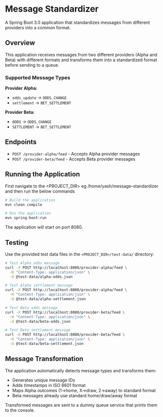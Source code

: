# Message Standardizer

A Spring Boot 3.0 application that standardizes messages from different providers into a common format.

## Overview

This application receives messages from two different providers (Alpha and Beta) with different formats and transforms them into a standardized format before sending to a queue.

### Supported Message Types

**Provider Alpha:**
- `odds_update` → `ODDS_CHANGE`
- `settlement` → `BET_SETTLEMENT`

**Provider Beta:**
- `ODDS` → `ODDS_CHANGE`
- `SETTLEMENT` → `BET_SETTLEMENT`

## Endpoints

- `POST /provider-alpha/feed` - Accepts Alpha provider messages
- `POST /provider-beta/feed` - Accepts Beta provider messages

## Running the Application

First navigate to the <PROJECT_DIR> eg /home/yash/message-standardizer and then run the below commands

```bash
# Build the application
mvn clean compile

# Run the application
mvn spring-boot:run
```

The application will start on port 8080.

## Testing

Use the provided test data files in the `<PROJECT_DIR>/test-data/` directory:
```bash
# Test Alpha odds message
curl -X POST http://localhost:8080/provider-alpha/feed \
  -H "Content-Type: application/json" \
  -d @test-data/alpha-odds.json

# Test Alpha settlement message
curl -X POST http://localhost:8080/provider-alpha/feed \
  -H "Content-Type: application/json" \
  -d @test-data/alpha-settlement.json

# Test Beta odds message
curl -X POST http://localhost:8080/provider-beta/feed \
  -H "Content-Type: application/json" \
  -d @test-data/beta-odds.json

# Test Beta settlement message
curl -X POST http://localhost:8080/provider-beta/feed \
  -H "Content-Type: application/json" \
  -d @test-data/beta-settlement.json
```

## Message Transformation

The application automatically detects message types and transforms them:

- Generates unique message IDs
- Adds timestamps in ISO 8601 format
- Maps Alpha outcomes (1→home, X→draw, 2→away) to standard format
- Beta messages already use standard home/draw/away format

Transformed messages are sent to a dummy queue service that prints them to the console.
